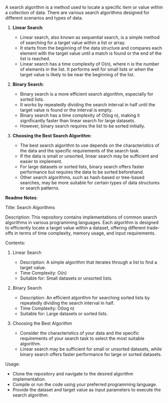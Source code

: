 A search algorithm is a method used to locate a specific item or value within a collection of data. There are various search algorithms designed for different scenarios and types of data.

1. **Linear Search**:
   - Linear search, also known as sequential search, is a simple method of searching for a target value within a list or array.
   - It starts from the beginning of the data structure and compares each element with the target value until a match is found or the end of the list is reached.
   - Linear search has a time complexity of O(n), where n is the number of elements in the list. It performs well for small lists or when the target value is likely to be near the beginning of the list.

2. **Binary Search**:
   - Binary search is a more efficient search algorithm, especially for sorted lists.
   - It works by repeatedly dividing the search interval in half until the target value is found or the interval is empty.
   - Binary search has a time complexity of O(log n), making it significantly faster than linear search for large datasets.
   - However, binary search requires the list to be sorted initially.

3. **Choosing the Best Search Algorithm**:
   - The best search algorithm to use depends on the characteristics of the data and the specific requirements of the search task.
   - If the data is small or unsorted, linear search may be sufficient and easier to implement.
   - For large datasets or sorted lists, binary search offers faster performance but requires the data to be sorted beforehand.
   - Other search algorithms, such as hash-based or tree-based searches, may be more suitable for certain types of data structures or search patterns.

**Readme Notes**:

Title: Search Algorithms

Description:
This repository contains implementations of common search algorithms in various programming languages. Each algorithm is designed to efficiently locate a target value within a dataset, offering different trade-offs in terms of time complexity, memory usage, and input requirements.

Contents:
1. Linear Search
   - Description: A simple algorithm that iterates through a list to find a target value.
   - Time Complexity: O(n)
   - Suitable for: Small datasets or unsorted lists.

2. Binary Search
   - Description: An efficient algorithm for searching sorted lists by repeatedly dividing the search interval in half.
   - Time Complexity: O(log n)
   - Suitable for: Large datasets or sorted lists.

3. Choosing the Best Algorithm
   - Consider the characteristics of your data and the specific requirements of your search task to select the most suitable algorithm.
   - Linear search may be sufficient for small or unsorted datasets, while binary search offers faster performance for large or sorted datasets.

Usage:
- Clone the repository and navigate to the desired algorithm implementation.
- Compile or run the code using your preferred programming language.
- Provide the dataset and target value as input parameters to execute the search algorithm.

